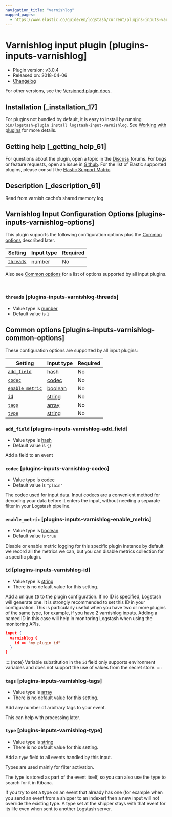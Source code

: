 ```yaml
---
navigation_title: "varnishlog"
mapped_pages:
  - https://www.elastic.co/guide/en/logstash/current/plugins-inputs-varnishlog.html
---
```


# Varnishlog input plugin [plugins-inputs-varnishlog]


* Plugin version: v3.0.4
* Released on: 2018-04-06
* [Changelog](https://github.com/logstash-plugins/logstash-input-varnishlog/blob/v3.0.4/CHANGELOG.md)

For other versions, see the [Versioned plugin docs](logstash-docs://reference/input-varnishlog-index.md).

## Installation [_installation_17]

For plugins not bundled by default, it is easy to install by running `bin/logstash-plugin install logstash-input-varnishlog`. See [Working with plugins](/reference/working-with-plugins.md) for more details.


## Getting help [_getting_help_61]

For questions about the plugin, open a topic in the [Discuss](http://discuss.elastic.co) forums. For bugs or feature requests, open an issue in [Github](https://github.com/logstash-plugins/logstash-input-varnishlog). For the list of Elastic supported plugins, please consult the [Elastic Support Matrix](https://www.elastic.co/support/matrix#logstash_plugins).


## Description [_description_61]

Read from varnish cache’s shared memory log


## Varnishlog Input Configuration Options [plugins-inputs-varnishlog-options]

This plugin supports the following configuration options plus the [Common options](#plugins-inputs-varnishlog-common-options) described later.

| Setting | Input type | Required |
| --- | --- | --- |
| [`threads`](#plugins-inputs-varnishlog-threads) | [number](/reference/configuration-file-structure.md#number) | No |

Also see [Common options](#plugins-inputs-varnishlog-common-options) for a list of options supported by all input plugins.

 

### `threads` [plugins-inputs-varnishlog-threads]

* Value type is [number](/reference/configuration-file-structure.md#number)
* Default value is `1`



## Common options [plugins-inputs-varnishlog-common-options]

These configuration options are supported by all input plugins:

| Setting | Input type | Required |
| --- | --- | --- |
| [`add_field`](#plugins-inputs-varnishlog-add_field) | [hash](/reference/configuration-file-structure.md#hash) | No |
| [`codec`](#plugins-inputs-varnishlog-codec) | [codec](/reference/configuration-file-structure.md#codec) | No |
| [`enable_metric`](#plugins-inputs-varnishlog-enable_metric) | [boolean](/reference/configuration-file-structure.md#boolean) | No |
| [`id`](#plugins-inputs-varnishlog-id) | [string](/reference/configuration-file-structure.md#string) | No |
| [`tags`](#plugins-inputs-varnishlog-tags) | [array](/reference/configuration-file-structure.md#array) | No |
| [`type`](#plugins-inputs-varnishlog-type) | [string](/reference/configuration-file-structure.md#string) | No |

### `add_field` [plugins-inputs-varnishlog-add_field]

* Value type is [hash](/reference/configuration-file-structure.md#hash)
* Default value is `{}`

Add a field to an event


### `codec` [plugins-inputs-varnishlog-codec]

* Value type is [codec](/reference/configuration-file-structure.md#codec)
* Default value is `"plain"`

The codec used for input data. Input codecs are a convenient method for decoding your data before it enters the input, without needing a separate filter in your Logstash pipeline.


### `enable_metric` [plugins-inputs-varnishlog-enable_metric]

* Value type is [boolean](/reference/configuration-file-structure.md#boolean)
* Default value is `true`

Disable or enable metric logging for this specific plugin instance by default we record all the metrics we can, but you can disable metrics collection for a specific plugin.


### `id` [plugins-inputs-varnishlog-id]

* Value type is [string](/reference/configuration-file-structure.md#string)
* There is no default value for this setting.

Add a unique `ID` to the plugin configuration. If no ID is specified, Logstash will generate one. It is strongly recommended to set this ID in your configuration. This is particularly useful when you have two or more plugins of the same type, for example, if you have 2 varnishlog inputs. Adding a named ID in this case will help in monitoring Logstash when using the monitoring APIs.

```json
input {
  varnishlog {
    id => "my_plugin_id"
  }
}
```

::::{note}
Variable substitution in the `id` field only supports environment variables and does not support the use of values from the secret store.
::::



### `tags` [plugins-inputs-varnishlog-tags]

* Value type is [array](/reference/configuration-file-structure.md#array)
* There is no default value for this setting.

Add any number of arbitrary tags to your event.

This can help with processing later.


### `type` [plugins-inputs-varnishlog-type]

* Value type is [string](/reference/configuration-file-structure.md#string)
* There is no default value for this setting.

Add a `type` field to all events handled by this input.

Types are used mainly for filter activation.

The type is stored as part of the event itself, so you can also use the type to search for it in Kibana.

If you try to set a type on an event that already has one (for example when you send an event from a shipper to an indexer) then a new input will not override the existing type. A type set at the shipper stays with that event for its life even when sent to another Logstash server.



